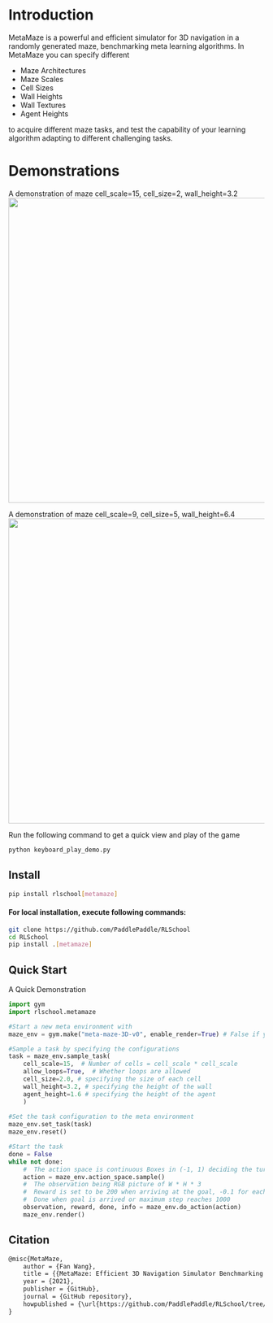 # Introduction

MetaMaze is a powerful and efficient simulator for 3D navigation in a randomly generated maze, benchmarking meta learning algorithms. In MetaMaze you can specify different

* Maze Architectures
* Maze Scales
* Cell Sizes
* Wall Heights
* Wall Textures
* Agent Heights

to acquire different maze tasks, and test the capability of your learning algorithm adapting to different challenging tasks.

# Demonstrations

A demonstration of maze cell_scale=15, cell_size=2, wall_height=3.2
<img src="https://github.com/benchmarking-rl/PARL-experiments/blob/master/RLSchool/demo_maze_small.gif" width="600"/>

A demonstration of maze cell_scale=9, cell_size=5, wall_height=6.4
<img src="https://github.com/benchmarking-rl/PARL-experiments/blob/master/RLSchool/demo_maze_huge.gif" width="600"/>

Run the following command to get a quick view and play of the game
```bash
python keyboard_play_demo.py
```

## Install

```bash
pip install rlschool[metamaze]
```

#### For local installation, execute following commands:

```bash
git clone https://github.com/PaddlePaddle/RLSchool
cd RLSchool
pip install .[metamaze]
```

## Quick Start

A Quick Demonstration
```python
import gym
import rlschool.metamaze

#Start a new meta environment with
maze_env = gym.make("meta-maze-3D-v0", enable_render=True) # False if you do not need a render

#Sample a task by specifying the configurations
task = maze_env.sample_task(
    cell_scale=15,  # Number of cells = cell_scale * cell_scale
    allow_loops=True,  # Whether loops are allowed
    cell_size=2.0, # specifying the size of each cell
    wall_height=3.2, # specifying the height of the wall
    agent_height=1.6 # specifying the height of the agent
    )
    
#Set the task configuration to the meta environment
maze_env.set_task(task)
maze_env.reset()

#Start the task
done = False
while not done:
    #  The action space is continuous Boxes in (-1, 1) deciding the turning (LEFT/RIGHT) and the walking speed (FORWARD/BACKWARD)
    action = maze_env.action_space.sample() 
    #  The observation being RGB picture of W * H * 3
    #  Reward is set to be 200 when arriving at the goal, -0.1 for each step taken
    #  Done when goal is arrived or maximum step reaches 1000
    observation, reward, done, info = maze_env.do_action(action)
    maze_env.render()
```

## Citation

```txt
@misc{MetaMaze,
    author = {Fan Wang},
    title = {{MetaMaze: Efficient 3D Navigation Simulator Benchmarking Meta-learning}},
    year = {2021},
    publisher = {GitHub},
    journal = {GitHub repository},
    howpublished = {\url{https://github.com/PaddlePaddle/RLSchool/tree/master/rlschool/metamaze}},
}
```
